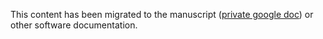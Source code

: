 This content has been migrated to the manuscript ([private google doc](https://docs.google.com/document/d/1N9xt5H8EQsgIAGxRGoCuOWAu7wGIBCK4vCbNWqLqEYg/edit)) or other software documentation. 